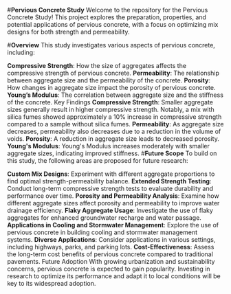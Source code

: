 #**Pervious Concrete Study**
Welcome to the repository for the Pervious Concrete Study! This project explores the preparation, properties, and potential applications of pervious concrete, with a focus on optimizing mix designs for both strength and permeability.

#**Overview**
This study investigates various aspects of pervious concrete, including:

**Compressive Strength**: How the size of aggregates affects the compressive strength of pervious concrete.
**Permeability**: The relationship between aggregate size and the permeability of the concrete.
**Porosity**: How changes in aggregate size impact the porosity of pervious concrete.
**Young’s Modulus**: The correlation between aggregate size and the stiffness of the concrete.
Key Findings
**Compressive Strength**: Smaller aggregate sizes generally result in higher compressive strength. Notably, a mix with silica fumes showed approximately a 10% increase in compressive strength compared to a sample without silica fumes.
**Permeability**: As aggregate size decreases, permeability also decreases due to a reduction in the volume of voids.
**Porosity**: A reduction in aggregate size leads to decreased porosity.
**Young's Modulus**: Young's Modulus increases moderately with smaller aggregate sizes, indicating improved stiffness.
#**Future Scope**
To build on this study, the following areas are proposed for future research:

**Custom Mix Designs**: Experiment with different aggregate proportions to find optimal strength-permeability balance.
**Extended Strength Testing**: Conduct long-term compressive strength tests to evaluate durability and performance over time.
**Porosity and Permeability Analysis**: Examine how different aggregate sizes affect porosity and permeability to improve water drainage efficiency.
**Flaky Aggregate Usage**: Investigate the use of flaky aggregates for enhanced groundwater recharge and water passage.
**Applications in Cooling and Stormwater Management**: Explore the use of pervious concrete in building cooling and stormwater management systems.
**Diverse Applications**: Consider applications in various settings, including highways, parks, and parking lots.
**Cost-Effectiveness**: Assess the long-term cost benefits of pervious concrete compared to traditional pavements.
Future Adoption
With growing urbanization and sustainability concerns, pervious concrete is expected to gain popularity. Investing in research to optimize its performance and adapt it to local conditions will be key to its widespread adoption.

